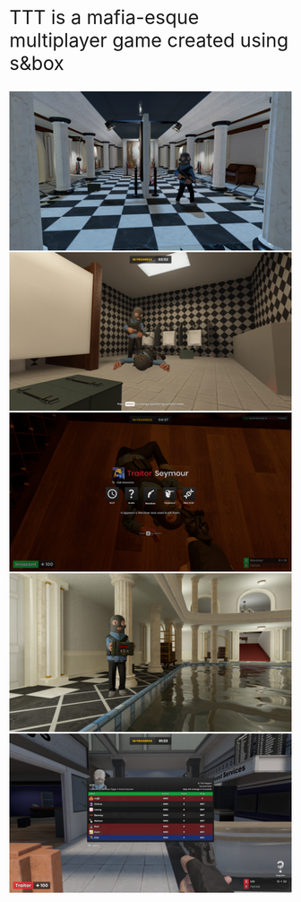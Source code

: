 ---
---

<div class="container" style="padding: 0px 0px 30px 0px;">
    <div class="row d-flex justify-content-center">
        <div class="col col-sm-12 col-md-8 text-center" style="font-size: 3.5vw;">
            TTT is a mafia-esque multiplayer game created using s&box
        </div>
    </div>
</div>

<img src="/images/11.png"/>
<img src="/images/4.png"/>
<img src="/images/5.png"/>
<img src="/images/22.png"/>
<img src="/images/3.png"/>